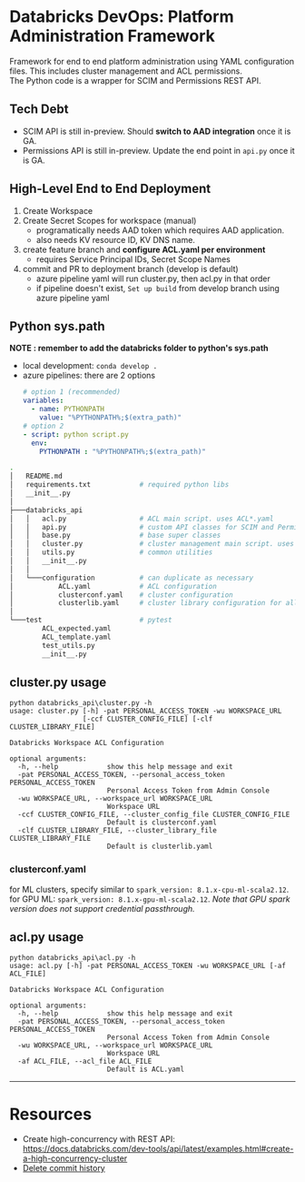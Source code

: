 # Databricks DevOps: Platform Administration Framework
Framework for end to end platform administration using YAML configuration files. This includes cluster management and ACL permissions.  
The Python code is a wrapper for SCIM and Permissions REST API.
## Tech Debt
- SCIM API is still in-preview. Should __switch to AAD integration__ once it is GA.
- Permissions API is still in-preview. Update the end point in `api.py` once it is GA.
## High-Level End to End Deployment
1. Create Workspace
2. Create Secret Scopes for workspace (manual) 
    - programatically needs AAD token which requires AAD application. 
    - also needs KV resource ID, KV DNS name.
3. create feature branch and __configure ACL.yaml per environment__
    - requires Service Principal IDs, Secret Scope Names
4. commit and PR to deployment branch (develop is default)
    - azure pipeline yaml will run cluster.py, then acl.py in that order
    - if pipeline doesn't exist, `Set up build` from develop branch using azure pipeline yaml
## Python sys.path
__NOTE : remember to add the databricks folder to python's sys.path__
- local development: `conda develop .`
- azure pipelines: there are 2 options
  ```yaml
  # option 1 (recommended)
  variables:
    - name: PYTHONPATH
      value: "%PYTHONPATH%;$(extra_path)"
  # option 2
  - script: python script.py
    env:
      PYTHONPATH : "%PYTHONPATH%;$(extra_path)"
  ```

```bash
.
│   README.md
│   requirements.txt            # required python libs
│   __init__.py
│
├───databricks_api
│   │   acl.py                  # ACL main script. uses ACL*.yaml
│   │   api.py                  # custom API classes for SCIM and Permissions API
│   │   base.py                 # base super classes
│   │   cluster.py              # cluster management main script. uses clusterconf*.yaml and clusterlib*.yaml
│   │   utils.py                # common utilities
│   │   __init__.py
│   │
│   └───configuration           # can duplicate as necessary
│           ACL.yaml            # ACL configuration
│           clusterconf.yaml    # cluster configuration
│           clusterlib.yaml     # cluster library configuration for all clusters in workspace
│
└───test                        # pytest
        ACL_expected.yaml
        ACL_template.yaml
        test_utils.py
        __init__.py
```
## cluster.py usage
```
python databricks_api\cluster.py -h
usage: cluster.py [-h] -pat PERSONAL_ACCESS_TOKEN -wu WORKSPACE_URL
                  [-ccf CLUSTER_CONFIG_FILE] [-clf CLUSTER_LIBRARY_FILE]

Databricks Workspace ACL Configuration

optional arguments:
  -h, --help            show this help message and exit
  -pat PERSONAL_ACCESS_TOKEN, --personal_access_token PERSONAL_ACCESS_TOKEN
                        Personal Access Token from Admin Console
  -wu WORKSPACE_URL, --workspace_url WORKSPACE_URL
                        Workspace URL
  -ccf CLUSTER_CONFIG_FILE, --cluster_config_file CLUSTER_CONFIG_FILE
                        Default is clusterconf.yaml
  -clf CLUSTER_LIBRARY_FILE, --cluster_library_file CLUSTER_LIBRARY_FILE
                        Default is clusterlib.yaml
```
### clusterconf.yaml
for ML clusters, specify similar to `spark_version: 8.1.x-cpu-ml-scala2.12`.  
for GPU ML: `spark_version: 8.1.x-gpu-ml-scala2.12`. _Note that GPU spark version does not support credential passthrough._
## acl.py usage
```
python databricks_api\acl.py -h
usage: acl.py [-h] -pat PERSONAL_ACCESS_TOKEN -wu WORKSPACE_URL [-af ACL_FILE]

Databricks Workspace ACL Configuration

optional arguments:
  -h, --help            show this help message and exit
  -pat PERSONAL_ACCESS_TOKEN, --personal_access_token PERSONAL_ACCESS_TOKEN
                        Personal Access Token from Admin Console
  -wu WORKSPACE_URL, --workspace_url WORKSPACE_URL
                        Workspace URL
  -af ACL_FILE, --acl_file ACL_FILE
                        Default is ACL.yaml
```
---
# Resources
- Create high-concurrency with REST API: https://docs.databricks.com/dev-tools/api/latest/examples.html#create-a-high-concurrency-cluster
- [Delete commit history](https://stackoverflow.com/questions/13716658/how-to-delete-all-commit-history-in-github)
